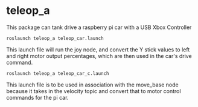 # teleop_a
This package can tank drive a raspberry pi car with a USB Xbox Controller
```
roslaunch teleop_a teleop_car.launch
```
This launch file will run the joy node, and convert the Y stick values to left and right motor output percentages, which are then used in the car's drive command.

```
roslaunch teleop_a teleop_car_c.launch
```
This launch file is to be used in association with the move_base node because it takes in the velocity topic and convert that to motor control commands for the pi car.
